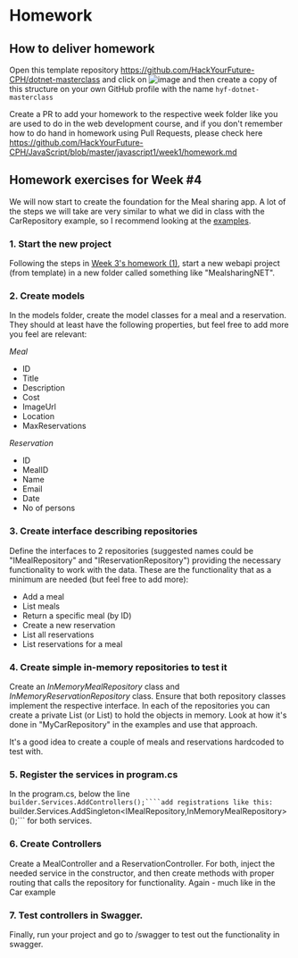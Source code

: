# Homework

## How to deliver homework 

Open this template repository  https://github.com/HackYourFuture-CPH/dotnet-masterclass and click on ![image](https://user-images.githubusercontent.com/6642037/115988976-3796da80-a5bc-11eb-9184-554a2218b2ae.png) and then create a copy of this structure on your own GitHub profile with the name ``hyf-dotnet-masterclass``

Create a PR to add your homework to the respective week folder like you are used to do in the web development course, and if you don't remember how to do hand in homework using Pull Requests, please check here https://github.com/HackYourFuture-CPH/JavaScript/blob/master/javascript1/week1/homework.md

## Homework exercises for Week #4
We will now start to create the foundation for the Meal sharing app.
A lot of the steps we will take are very similar to what we did in class with the CarRepository example, so I recommend looking at the [examples](examples.md).

### 1. Start the new project
Following the steps in [Week 3's homework (1)](../week3/homework.md), start a new webapi project (from template) in a new folder called something like "MealsharingNET".

### 2. Create models
In the models folder, create the model classes for a meal and a reservation.
They should at least have the following properties, but feel free to add more you feel are relevant:

*Meal*
- ID
- Title
- Description
- Cost
- ImageUrl
- Location
- MaxReservations

*Reservation*
- ID
- MealID
- Name
- Email
- Date
- No of persons

### 3. Create interface describing repositories
Define the interfaces to 2 repositories (suggested names could be "IMealRepository" and "IReservationRepository") providing the necessary functionality to work with the data.
These are the functionality that as a minimum are needed (but feel free to add more):
- Add a meal
- List meals
- Return a specific meal (by ID)
- Create a new reservation
- List all reservations
- List reservations for a meal


### 4. Create simple in-memory repositories to test it
Create an *InMemoryMealRepository* class and *InMemoryReservationRepository* class.
Ensure that both repository classes implement the respective interface.
In each of the repositories you can create a private List<Meal> (or List<Reservation>) to hold the objects in memory.
Look at how it's done in "MyCarRepository" in the examples and use that approach.

It's a good idea to create a couple of meals and reservations hardcoded to test with.


### 5. Register the services in program.cs
In the program.cs, below the line ```builder.Services.AddControllers();````add registrations like this: 
```builder.Services.AddSingleton<IMealRepository,InMemoryMealRepository>();``` for both services.

### 6. Create Controllers
Create a MealController and a ReservationController.
For both, inject the needed service in the constructor, and then create methods with proper routing that calls the repository for functionality.
Again - much like in the Car example

### 7. Test controllers in Swagger.
Finally, run your project and go to /swagger to test out the functionality in swagger.